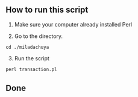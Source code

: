 ## How to run this script

1. Make sure your computer already installed Perl

2. Go to the directory.

```unix
cd ./miladachuya
```

3. Run the script

```perl
perl transaction.pl
```
## Done